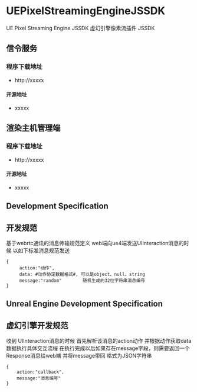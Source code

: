 # UEPixelStreamingEngineJSSDK
UE Pixel Streaming Engine JSSDK
虚幻引擎像素流插件 JSSDK

## 信令服务
### 程序下载地址
- http://xxxxx
#### 开源地址
- xxxxx


## 渲染主机管理端
### 程序下载地址
- http://xxxxx
#### 开源地址
- xxxxx


## Development Specification
## 开发规范
基于webrtc通讯的消息传输规范定义
web端向ue4端发送UIInteraction消息的时候
以如下标准消息规范发送
```
{
     action:"动作",
     data: #动作协定数据格式#, 可以是object、null、string
     message:"random"        随机生成的32位字符串消息编号
}
```

## Unreal Engine Development Specification 
## 虚幻引擎开发规范

收到 UIInteraction消息的时候
首先解析该消息的action动作
并根据动作获取data数据执行具体交互流程
在执行完成以后如果存在message字段，则需要返回一个Response消息给web端
并将message带回 格式为JSON字符串
```
{
    action:"callback",
    message:"消息编号"
}
```